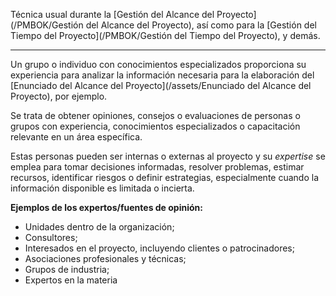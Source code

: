 Técnica usual durante la [Gestión del Alcance del Proyecto](/PMBOK/Gestión del Alcance del Proyecto), así como para la [Gestión del Tiempo del Proyecto](/PMBOK/Gestión del Tiempo del Proyecto), y demás.
****
Un grupo o individuo con conocimientos especializados proporciona su experiencia para analizar la información necesaria para la elaboración del [Enunciado del Alcance del Proyecto](/assets/Enunciado del Alcance del Proyecto), por ejemplo.

Se trata de obtener opiniones, consejos o evaluaciones de personas o grupos con experiencia, conocimientos especializados o capacitación relevante en un área específica.

Estas personas pueden ser internas o externas al proyecto y su *expertise* se emplea para tomar decisiones informadas, resolver problemas, estimar recursos, identificar riesgos o definir estrategias, especialmente cuando la información disponible es limitada o incierta.

**Ejemplos de los expertos/fuentes de opinión:**

- Unidades dentro de la organización;  
- Consultores;  
- Interesados en el proyecto, incluyendo clientes o patrocinadores;  
- Asociaciones profesionales y técnicas;  
- Grupos de industria; 
- Expertos en la materia
